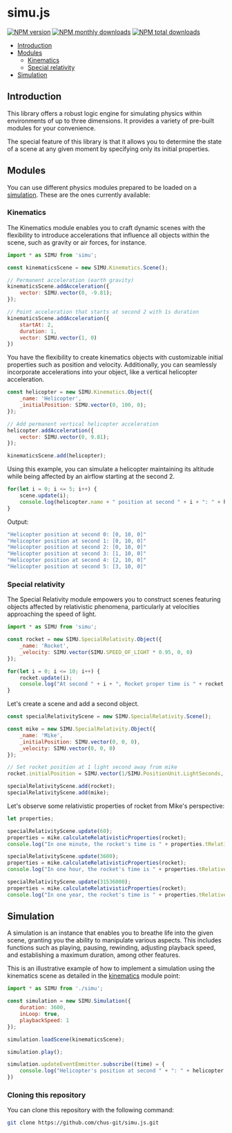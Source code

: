 # simu.js

[![NPM version](https://img.shields.io/npm/v/simu.svg?style=flat)](https://www.npmjs.com/package/simu) [![NPM monthly downloads](https://img.shields.io/npm/dm/simu.svg?style=flat)](https://npmjs.org/package/simu) [![NPM total downloads](https://img.shields.io/npm/dt/simu.svg?style=flat)](https://npmjs.org/package/simu)

- [Introduction](#introduction)
- [Modules](#modules)
    - [Kinematics](#kinematics)
    - [Special relativity](#special-relativity)
- [Simulation](#simulation-1)

## Introduction

This library offers a robust logic engine for simulating physics within environments of up to three dimensions. It provides a variety of pre-built modules for your convenience.

The special feature of this library is that it allows you to determine the state of a scene at any given moment by specifying only its initial properties.

## Modules

You can use different physics modules prepared to be loaded on a [simulation](#simulation). These are the ones currently available:

### Kinematics

The Kinematics module enables you to craft dynamic scenes with the flexibility to introduce accelerations that influence all objects within the scene, such as gravity or air forces, for instance.

```javascript
import * as SIMU from 'simu';

const kinematicsScene = new SIMU.Kinematics.Scene();

// Permanent acceleration (earth gravity)
kinematicsScene.addAcceleration({
    vector: SIMU.vector(0, -9.81);
});

// Point acceleration that starts at second 2 with 1s duration
kinematicsScene.addAcceleration({
    startAt: 2,
    duration: 1,
    vector: SIMU.vector(1, 0)
})
```

You have the flexibility to create kinematics objects with customizable initial properties such as position and velocity. Additionally, you can seamlessly incorporate accelerations into your object, like a vertical helicopter acceleration.

```javascript
const helicopter = new SIMU.Kinematics.Object({
    _name: 'Helicopter',
    _initialPosition: SIMU.vector(0, 100, 0);
});

// Add permanent vertical helicopter acceleration
helicopter.addAcceleration({
    vector: SIMU.vector(0, 9.81);
});

kinematicsScene.add(helicopter);
```

Using this example, you can simulate a helicopter maintaining its altitude while being affected by an airflow starting at the second 2.

```javascript
for(let i = 0; i <= 5; i++) {
    scene.update(i);
    console.log(helicopter.name + " position at second " + i + ": " + helicopter.position.vector)
}
```

Output:

```bash
"Helicopter position at second 0: [0, 10, 0]"
"Helicopter position at second 1: [0, 10, 0]"
"Helicopter position at second 2: [0, 10, 0]"
"Helicopter position at second 3: [1, 10, 0]"
"Helicopter position at second 4: [2, 10, 0]"
"Helicopter position at second 5: [3, 10, 0]"
```

### Special relativity

The Special Relativity module empowers you to construct scenes featuring objects affected by relativistic phenomena, particularly at velocities approaching the speed of light.

```javascript
import * as SIMU from 'simu';

const rocket = new SIMU.SpecialRelativity.Object({
    _name: 'Rocket',
    _velocity: SIMU.vector(SIMU.SPEED_OF_LIGHT * 0.95, 0, 0)
});

for(let i = 0; i <= 10; i++) {
    rocket.update(i);
    console.log("At second " + i + ", Rocket proper time is " + rocket.properTime)
}
```

Let's create a scene and add a second object.

```javascript
const specialRelativityScene = new SIMU.SpecialRelativity.Scene();

const mike = new SIMU.SpecialRelativity.Object({
    _name: 'Mike',
    _initialPosition: SIMU.vector(0, 0, 0),
    _velocity: SIMU.vector(0, 0, 0)
});

// Set rocket position at 1 light second away from mike
rocket.initialPosition = SIMU.vector(1/SIMU.PositionUnit.LightSeconds, 1000, 0);

specialRelativityScene.add(rocket);
specialRelativityScene.add(mike);
```

Let's observe some relativistic properties of rocket from Mike's perspective:

```javascript
let properties;

specialRelativityScene.update(60);
properties = mike.calculateRelativisticProperties(rocket);
console.log("In one minute, the rocket's time is " + properties.tRelative + " seconds behind Mike's");

specialRelativityScene.update(3600);
properties = mike.calculateRelativisticProperties(rocket);
console.log("In one hour, the rocket's time is " + properties.tRelative + " seconds behind Mike's");

specialRelativityScene.update(31536000);
properties = mike.calculateRelativisticProperties(rocket);
console.log("In one year, the rocket's time is " + properties.tRelative + " seconds behind Mike's");
```

## Simulation

A simulation is an instance that enables you to breathe life into the given scene, granting you the ability to manipulate various aspects. This includes functions such as playing, pausing, rewinding, adjusting playback speed, and establishing a maximum duration, among other features.

This is an illustrative example of how to implement a simulation using the kinematics scene as detailed in the [kinematics](#kinematics) module point:

```javascript
import * as SIMU from './simu';

const simulation = new SIMU.Simulation({
    duration: 3600,
    inLoop: true,
    playbackSpeed: 1
});

simulation.loadScene(kinematicsScene);

simulation.play();

simulation.updateEventEmmitter.subscribe((time) = {
    console.log("Helicopter's position at second " + ": " + helicopter.position.vector)
})
```

### Cloning this repository

You can clone this repository with the following command:

```sh
git clone https://github.com/chus-git/simu.js.git
```